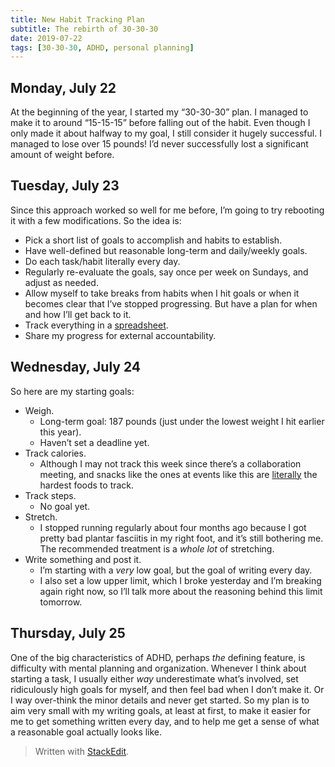 ```yaml
---
title: New Habit Tracking Plan
subtitle: The rebirth of 30-30-30
date: 2019-07-22
tags: [30-30-30, ADHD, personal planning]
---
```


## Monday, July 22
At the beginning of the year, I started my “30-30-30” plan. I managed to make it to around “15-15-15” before falling out of the habit. Even though I only made it about halfway to my goal, I still consider it hugely successful. I managed to lose over 15 pounds! I’d never successfully lost a significant amount of weight before.

## Tuesday, July 23
Since this approach worked so well for me before, I’m going to try rebooting it with a few modifications. So the idea is:
- Pick a short list of goals to accomplish and habits to establish.
- Have well-defined but reasonable long-term and daily/weekly goals.
- Do each task/habit literally every day.
- Regularly re-evaluate the goals, say once per week on Sundays, and adjust as needed.
- Allow myself to take breaks from habits when I hit goals or when it becomes clear that I’ve stopped progressing. But have a plan for when and how I’ll get back to it.
- Track everything in a [spreadsheet](https://docs.google.com/spreadsheets/d/e/2PACX-1vS5Sk6168ClNcAtyI5rENN3xY5neNYdY1f8DHXItBzUZ2x2FDionPBgePJ6MfcSpsXEhsULJMymCkli/pubhtml).
- Share my progress for external accountability.

## Wednesday, July 24
So here are my starting goals:
- Weigh.
  - Long-term goal: 187 pounds (just under the lowest weight I hit earlier this year). 
  - Haven’t set a deadline yet.
- Track calories.
  - Although I may not track this week since there’s a collaboration meeting, and snacks like the ones at events like this are [literally](https://media.giphy.com/media/LkcIVUmf1qoUM/giphy-facebook_s.jpg) the hardest foods to track.
- Track steps.
  - No goal yet.
- Stretch.
  - I stopped running regularly about four months ago because I got pretty bad plantar fasciitis in my right foot, and it’s still bothering me. The recommended treatment is a *whole lot* of stretching.
- Write something and post it.
  - I’m starting with a *very* low goal, but the goal of writing every day.
  - I also set a low upper limit, which I broke yesterday and I’m breaking again right now, so I’ll talk more about the reasoning behind this limit tomorrow.

## Thursday, July 25
One of the big characteristics of ADHD, perhaps *the* defining feature, is difficulty with mental planning and organization. Whenever I think about starting a task, I usually either *way* underestimate what’s involved, set ridiculously high goals for myself, and then feel bad when I don’t make it. Or I way over-think the minor details and never get started. So my plan is to aim very small with my writing goals, at least at first, to make it easier for me to get something written every day, and to help me get a sense of what a reasonable goal actually looks like.


> Written with [StackEdit](https://stackedit.io/).
<!--stackedit_data:
eyJoaXN0b3J5IjpbMTMzMjkwNzA2MiwtMTA5MjAzNDg1NCwtOT
IxODUwNjk0LDE1Mzk0OTI0NzNdfQ==
-->